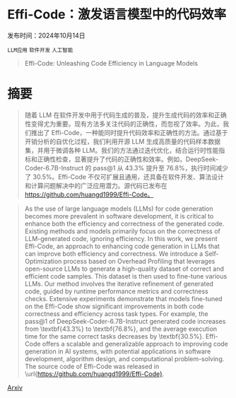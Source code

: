 # Effi-Code：激发语言模型中的代码效率

发布时间：2024年10月14日

`LLM应用` `软件开发` `人工智能`

> Effi-Code: Unleashing Code Efficiency in Language Models

# 摘要

> 随着 LLM 在软件开发中用于代码生成的普及，提升生成代码的效率和正确性变得尤为重要。现有方法多关注代码的正确性，而忽视了效率。为此，我们推出了 Effi-Code，一种能同时提升代码效率和正确性的方法。通过基于开销分析的自优化过程，我们利用开源 LLM 生成高质量的代码样本数据集，并用于微调各种 LLM。我们的方法通过迭代优化，结合运行时性能指标和正确性检查，显著提升了代码的正确性和效率。例如，DeepSeek-Coder-6.7B-Instruct 的 pass@1 从 43.3% 提升至 76.8%，执行时间减少了 30.5%。Effi-Code 不仅可扩展且通用，还具备在软件开发、算法设计和计算问题解决中的广泛应用潜力。源代码已发布在 https://github.com/huangd1999/Effi-Code。

> As the use of large language models (LLMs) for code generation becomes more prevalent in software development, it is critical to enhance both the efficiency and correctness of the generated code. Existing methods and models primarily focus on the correctness of LLM-generated code, ignoring efficiency. In this work, we present Effi-Code, an approach to enhancing code generation in LLMs that can improve both efficiency and correctness. We introduce a Self-Optimization process based on Overhead Profiling that leverages open-source LLMs to generate a high-quality dataset of correct and efficient code samples. This dataset is then used to fine-tune various LLMs. Our method involves the iterative refinement of generated code, guided by runtime performance metrics and correctness checks. Extensive experiments demonstrate that models fine-tuned on the Effi-Code show significant improvements in both code correctness and efficiency across task types. For example, the pass@1 of DeepSeek-Coder-6.7B-Instruct generated code increases from \textbf{43.3\%} to \textbf{76.8\%}, and the average execution time for the same correct tasks decreases by \textbf{30.5\%}. Effi-Code offers a scalable and generalizable approach to improving code generation in AI systems, with potential applications in software development, algorithm design, and computational problem-solving. The source code of Effi-Code was released in \url{https://github.com/huangd1999/Effi-Code}.

[Arxiv](https://arxiv.org/abs/2410.10209)